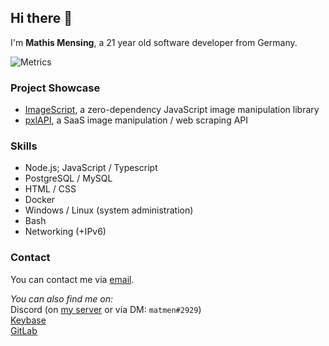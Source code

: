 ## Hi there 👋

I'm **Mathis Mensing**, a 21 year old software developer from Germany.

![Metrics](https://metrics.lecoq.io/matmen?template=classic&languages=1&introduction=1&people=1&lines=1&activity=1&achievements=1&notable=1&languages.limit=8&languages.sections=most-used&languages.colors=github&languages.threshold=0%25&languages.indepth=false&languages.recent.load=300&languages.recent.days=14&introduction.title=true&people.limit=24&people.size=28&people.types=followers%2C%20following&people.identicons=false&people.shuffle=false&activity.limit=5&activity.load=300&activity.days=14&activity.filter=all&activity.visibility=all&activity.timestamps=false&achievements.threshold=C&achievements.secrets=true&achievements.limit=0&notable.repositories=false&config.timezone=Europe%2FBerlin)

### Project Showcase
* [ImageScript](https://github.com/matmen/ImageScript), a zero-dependency JavaScript image manipulation library  
* [pxlAPI](https://pxlapi.dev), a SaaS image manipulation / web scraping API

### Skills
* Node.js; JavaScript / Typescript
* PostgreSQL / MySQL
* HTML / CSS
* Docker
* Windows / Linux (system administration)
* Bash
* Networking (+IPv6)

### Contact
You can contact me via [email](mailto:matmen@dreadful.tech).

_You can also find me on:_  
Discord (on [my server](https://discord.gg/8hPrwAH) or via DM: `matmen#2929`)  
[Keybase](https://keybase.io/matmende)  
[GitLab](https://gitlab.com/matmen)
